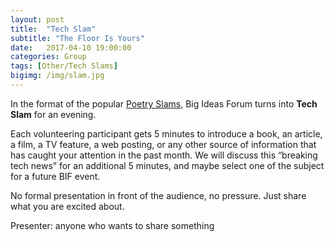 ```yaml
---
layout: post
title:  "Tech Slam"
subtitle: "The Floor Is Yours"
date:   2017-04-10 19:00:00
categories: Group
tags: [Other/Tech Slams]
bigimg: /img/slam.jpg
---
```


In the format of the popular [Poetry Slams](https://en.wikipedia.org/wiki/Poetry_slam), Big Ideas Forum turns into **Tech Slam** for an evening.

Each volunteering participant gets 5 minutes to introduce a book, an article, a film, a TV feature, a web posting, or any other source of information that has caught your attention in the past month. We will discuss this “breaking tech news” for an additional 5 minutes, and maybe select one of the subject for a future BIF event.

No formal presentation in front of the audience, no pressure. Just share what you are excited about.

Presenter: anyone who wants to share something


